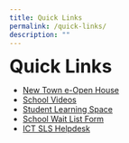 ```yaml
---
title: Quick Links
permalink: /quick-links/
description: ""
---
```



**<font size="6">Quick Links</font>**

*   [New Town e-Open House](https://sites.google.com/moe.edu.sg/newtowne-openhouse/home) 
*   [School Videos](/accolades/school-videos) 
*   [Student Learning Space](https://learning.moe.edu.sg/)
*   [School Wait List Form](/files/New%20Town%20Primary%20School%20Wait%20List%20Form.pdf)
*   [ICT SLS Helpdesk](https://sites.google.com/moe.edu.sg/ntps-ict/ntps-ict/school-based-support)
